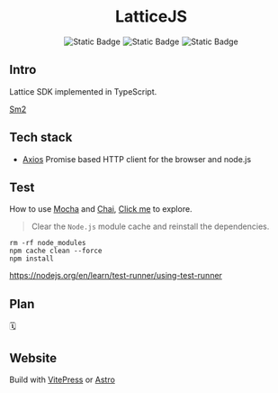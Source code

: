 <h1 align="center">LatticeJS</h1>
<div style="display:flex; justify-content:center; align-items: center; gap: 5px">
    <img alt="Static Badge" src="https://img.shields.io/badge/TypeScript-blue">
    <img alt="Static Badge" src="https://img.shields.io/badge/npm-v10.2.3-orange">
    <img alt="Static Badge" src="https://img.shields.io/badge/Node.js-v18.19.0-green">
</div>

## Intro

Lattice SDK implemented in TypeScript.

[Sm2](https://github.com/Cubelrti/sm-crypto-v2/)

## Tech stack

+ [Axios](https://github.com/axios/axios) Promise based HTTP client for the browser and node.js

## Test

How to use [Mocha](https://github.com/mochajs/mocha)
and [Chai](https://github.com/chaijs/chai), [Click me](https://www.testim.io/blog/mocha-for-typescript-testing/) to
explore.

> Clear the `Node.js` module cache and reinstall the dependencies.

```shell
rm -rf node_modules
npm cache clean --force
npm install
```

https://nodejs.org/en/learn/test-runner/using-test-runner

## Plan

🗓️

## Website

Build with [VitePress](https://vitepress.dev/) or [Astro](https://astro.build/) 

